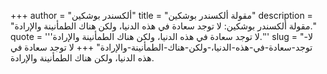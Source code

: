 +++
author = "ألكسندر بوشكين"
title = "مقولة ألكسندر بوشكين"
description = "مقولة ألكسندر بوشكين: لا توجد سعادة في هذه الدنيا، ولكن هناك الطمأنينة والإرادة."
quote = '''لا توجد سعادة في هذه الدنيا، ولكن هناك الطمأنينة والإرادة.'''
slug = "لا-توجد-سعادة-في-هذه-الدنيا،-ولكن-هناك-الطمأنينة-والإرادة"
+++
لا توجد سعادة في هذه الدنيا، ولكن هناك الطمأنينة والإرادة.
